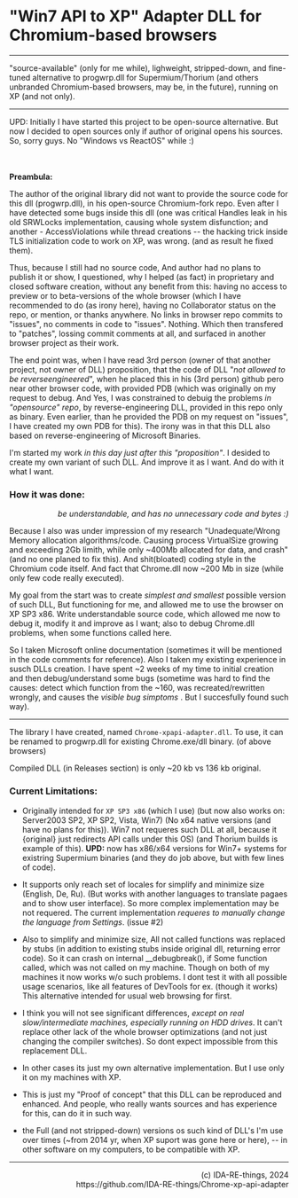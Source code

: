 # "Win7 API to XP" Adapter DLL for Chromium-based browsers

<hr>

"source-available" (only for me while), lighweight, stripped-down, and fine-tuned alternative to progwrp.dll for Supermium/Thorium (and others unbranded Chromium-based browsers, may be, in the future), running on XP (and not only).

<hr>
UPD: Initially I have started this project to be open-source alternative.
But now I decided to open sources only if author of original opens his sources. So, sorry guys. No "Windows vs ReactOS" while :)

<br><br>
<b>Preambula:</b>

The author of the original library did not want to provide the source code for this dll (progwrp.dll), in his open-source Chromium-fork repo. Even after I have detected some bugs inside this dll (one was critical Handles leak in his old SRWLocks implementation, causing whole system disfunction; and another - AccessViolations while thread creations -- the hacking trick inside TLS initialization code to work on XP, was wrong. (and as result he fixed them).

Thus, because I still had no source code, And author had no plans to publish it or show,
I questioned, why I helped (as fact) in proprietary and closed software creation, without any benefit from this: having no access to preview or to beta-versions of the whole browser (which I have recommended to do (as irony here),
having no Collaborator status on the repo, or mention, or thanks anywhere. No links in browser repo commits to "issues", no comments in code to "issues". Nothing. Which then transfered to "patches", lossing commit comments at all, and surfaced in another browser project as their work. 

The end point was, when I have read 3rd person (owner of that another project, not owner of DLL) proposition, that the code of DLL "_not allowed to be reverseengineered_", when he placed this in his (3rd person) github pero near other browser code, with provided PDB (which was originally on my request to debug. And Yes, I was constrained to debuig the problems _in "opensource" repo_, by reverse-engineering DLL, provided in this repo only as binary. Even earlier, than he provided the PDB on my request on "issues", I have created my own PDB for this).
The irony was in that this DLL also based on reverse-engineering of Microsoft Binaries.

I'm started my work _in this day just after this "proposition"_.
I desided to create my own variant of such DLL. And improve it as I want. And do with it what I want.


### How it was done:
_<p align=right>be understandable, and has no unnecessary code and bytes :)</p>_

Because I also was under impression of my research "Unadequate/Wrong Memory allocation algorithms/code. Causing process VirtualSize growing and exceeding 2Gb limith, while only ~400Mb allocated for data, and crash" (and no one planed to fix this).
And shit(bloated) coding style in the Chromium code itself. And fact that Chrome.dll now ~200 Mb in size (while only few code really executed).

My goal from the start was to create _simplest and smallest_ possible version of such DLL, But functioning for me, and allowed me to use the browser on XP SP3 x86.
Write understandable source code, which allowed me now to debug it, modify it and improve as I want; also to debug Chrome.dll problems, when some functions called here.

So I taken Microsoft online documentation (sometimes it will be mentioned in the code comments for reference).
Also I taken my existing experience in susch DLLs creation.
I have spent ~2 weeks of my time to initial creation and then debug/understand some bugs (sometime was hard to find the causes: detect which function from the ~160, was recreated/rewritten wrongly, and causes the _visible bug simptoms_ . But I succesfully found such way).

<hr>

The library I have created, named `Chrome-xpapi-adapter.dll`. To use, it can be renamed to progwrp.dll for existing Chrome.exe/dll binary. (of above browsers)

Сompiled DLL (in Releases section) is only ~20 kb vs 136 kb original.

### Current Limitations:
- Originally intended for `XP SP3 x86` (which I use) (but now also works on: Server2003 SP2, XP SP2, Vista, Win7) (No x64 native versions (and have no plans for this)). Win7 not requeres such DLL at all, because it {original} just redirects API calls under this OS) (and Thorium builds is example of this). **UPD:** now has x86/x64 versions for Win7+ systems for existring Supermium binaries (and they do job above, but with few lines of code).
- It supports only reach set of locales for simplify and minimize size (English, De, Ru). (But works with another languages to translate pagaes and to show user interface). So more complex implementation may be not requered.
The current implementation _requeres to manually change the language from Settings_. (issue #2)
- Also to simplify and minimize size, All not called functions was replaced by stubs (in addition to existing stubs inside original dll, returning error code). So it can crash on internal __debugbreak(), if Some function called, which was not called on my machine. Though on both of my machines it now works w/o such problems. I dont test it with all possible usage scenarios, like all features of DevTools for ex. (though it works) This alternative intended for usual web browsing for first.
- I think you will not see significant differences, _except on real slow/intermediate machines, especially running on HDD drives_. It can't replace other lack of the whole browser optimizations (and not just changing the compiler switches). So dont expect impossible from this replacement DLL.
- In other cases its just my own alternative implementation. But I use only it on my machines with XP.
- This is just my "Proof of concept" that this DLL can be reproduced and enhanced. And people, who really wants sources and has experience for this, can do it in such way.

- the Full (and not stripped-down) versions os such kind of DLL's I'm use over times (~from 2014 yr, when XP suport was gone here or here), -- in other software on my computers, to be compatible with XP.
<hr>
<p align=right>(c) IDA-RE-things, 2024<br>
https://github.com/IDA-RE-things/Chrome-xp-api-adapter
</p>


